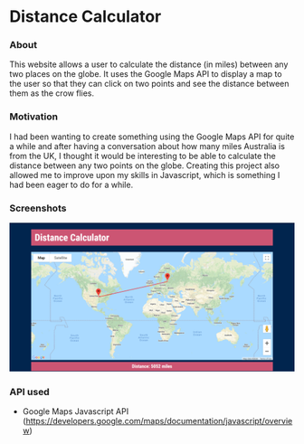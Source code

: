 # Distance Calculator
### About
This website allows a user to calculate the distance (in miles) between any two places on the globe. It uses the Google Maps API to display a map to the user so that they can click on two points and see the distance between them as the crow flies.
### Motivation
I had been wanting to create something using the Google Maps API for quite a while and after having a conversation about how many miles Australia is from the UK, I thought it would be interesting to be able to calculate the distance between any two points on the globe. Creating this project also allowed me to improve upon my skills in Javascript, which is something I had been eager to do for a while.
### Screenshots
![Main website view](distanceCalculator1.png)
### API used
-	Google Maps Javascript API (https://developers.google.com/maps/documentation/javascript/overview)

